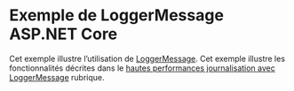 # <a name="aspnet-core-loggermessage-sample"></a>Exemple de LoggerMessage ASP.NET Core

Cet exemple illustre l’utilisation de [LoggerMessage](https://docs.microsoft.com/dotnet/api/microsoft.extensions.logging.loggermessage). Cet exemple illustre les fonctionnalités décrites dans le [hautes performances journalisation avec LoggerMessage](https://docs.microsoft.com/aspnet/core/fundamentals/logging/loggermessage) rubrique.
